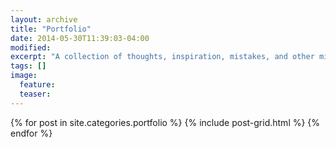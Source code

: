 ```yaml
---
layout: archive
title: "Portfolio"
date: 2014-05-30T11:39:03-04:00
modified:
excerpt: "A collection of thoughts, inspiration, mistakes, and other minutia."
tags: []
image:
  feature:
  teaser:
---
```


<div class="tiles">
{% for post in site.categories.portfolio %}
  {% include post-grid.html %}
{% endfor %}
</div><!-- /.tiles -->
